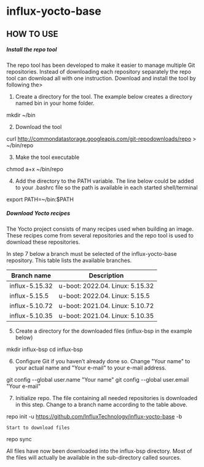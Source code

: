 # influx-yocto-base

## HOW TO USE

##### Install the repo tool

The repo tool has been developed to make it easier to manage multiple Git repositories. Instead of downloading each repository separately the repo tool can download all with one instruction. Download and install the tool by following the>

1. Create a directory for the tool. The example below creates a directory named bin in your home folder.

mkdir ~/bin

2. Download the tool

curl http://commondatastorage.googleapis.com/git-repodownloads/repo > ~/bin/repo

3. Make the tool executable

chmod a+x ~/bin/repo

4. Add the directory to the PATH variable. The line below could be added to your .bashrc file so the path is available in each started shell/terminal

export PATH=~/bin:$PATH

##### Download Yocto recipes

The Yocto project consists of many recipes used when building an image. These recipes come from several repositories and the repo tool is used to download these repositories.

In step 7 below a branch must be selected of the influx-yocto-base repository. This table lists the available branches.

|Branch name    | Description |
|-------------- | ------------| 
|influx-5.15.32 | u-boot: 2022.04. Linux: 5.15.32 |
|influx-5.15.5  | u-boot: 2022.04. Linux: 5.15.5  |
|influx-5.10.72 | u-boot: 2021.04. Linux: 5.10.72 |
|influx-5.10.35 | u-boot: 2021.04. Linux: 5.10.35 |

5. Create a directory for the downloaded files (influx-bsp in the example below)

mkdir influx-bsp
cd influx-bsp

6. Configure Git if you haven’t already done so. Change "Your name" to your actual name and "Your e-mail" to your e-mail address.

git config --global user.name "Your name"
git config --global user.email "Your e-mail"

7. Initialize repo. The file containing all needed repositories is downloaded in this step. Change <selected branch> to a branch name according to the table above.

repo init -u https://github.com/InfluxTechnology/influx-yocto-base -b <selected branch>

    Start to download files

repo sync

All files have now been downloaded into the influx-bsp directory. Most of the files will actually be available in the sub-directory called sources.

